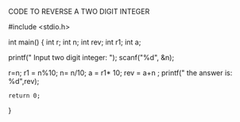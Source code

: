 CODE TO REVERSE A TWO DIGIT INTEGER

#include <stdio.h>

int main() {
    int r;
    int n;
    int rev;
    int r1;
    int a;
   
   printf(" Input two digit integer:  ");
   scanf("%d", &n);
   
   r=n;
   r1 = n%10;
   n= n/10;
   a = r1* 10;
   rev = a+n ;
   printf(" the answer is:  %d",rev);
   
   

    return 0;
}
